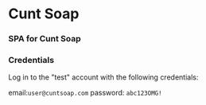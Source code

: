 # Cunt Soap

### SPA for Cunt Soap


### Credentials

Log in to the "test" account with the following credentials:

email:`user@cuntsoap.com`
password: `abc123OMG!`
